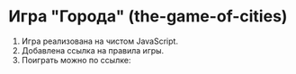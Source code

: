 # Игра "Города" (the-game-of-cities)
1. Игра реализована на чистом JavaScript.
2. Добавлена ссылка на правила игры.
3. Поиграть можно по ссылке: 